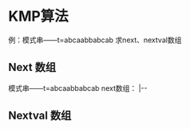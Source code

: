 


# KMP算法
例：模式串——t=abcaabbabcab
求next、nextval数组
## Next 数组
模式串——t=abcaabbabcab
next数组：
|--
## Nextval 数组

<!--stackedit_data:
eyJoaXN0b3J5IjpbLTk5NzY1ODY1Ml19
-->